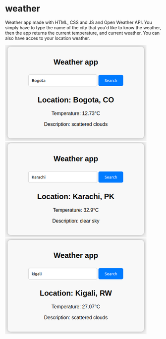 # weather
Weather app made with HTML, CSS and JS and Open Weather API. You simply have to type the name of the city that you'd like to know the weather, then the app returns the current temperature, and current weather. You can also have acces to your location weather.

![alt text](bogota.png)
![alt text](karachi.png)
![alt text](kigali.png)